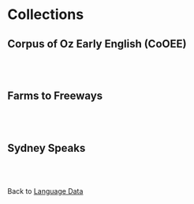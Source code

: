# Collections

## Corpus of Oz Early English (CoOEE)
<br />
<br />

## Farms to Freeways
<br />
<br />

## Sydney Speaks
<br />
<br />

Back to [Language Data](../data/)

